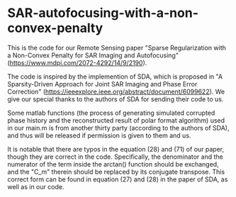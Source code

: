 # SAR-autofocusing-with-a-non-convex-penalty

This is the code for our Remote Sensing paper "Sparse Regularization with a Non-Convex Penalty for SAR Imaging and Autofocusing" (https://www.mdpi.com/2072-4292/14/9/2190). 

The code is inspired by the implemention of SDA, which is proposed in "A Sparsity-Driven Approach for Joint SAR Imaging and Phase Error Correction" (https://ieeexplore.ieee.org/abstract/document/6099622). We give our special thanks to the authors of SDA for sending their code to us.

Some matlab functions (the process of generating simulated corrupted phase history and the reconstructed result of polar format algorithm) used in our main.m is from another thirty party (according to the authors of SDA), and thus will be released if permission is given to them and us.

It is notable that there are typos in the equation (28) and (71) of our paper, though they are correct in the code. Specifically, the denominator and the numerator of the term inside the arctan() function should be exchanged, and the "C_m" therein should be replaced by its conjugate transpose. This correct form can be found in equation (27) and (28) in the paper of SDA, as well as in our code.
